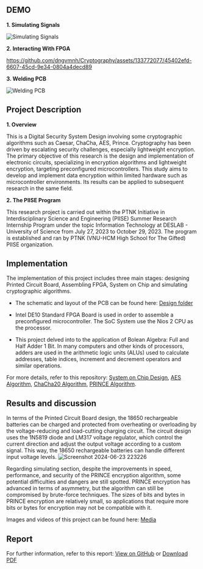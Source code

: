 ## DEMO

**1. Simulating Signals**

![Simulating Signals](https://github.com/dngvmnh/Cryptography/assets/133772077/ccd5a6dd-5d2f-461e-9dd9-1c73a7da137c)

**2. Interacting With FPGA**

https://github.com/dngvmnh/Cryptography/assets/133772077/45402efd-6607-45cd-9e34-0804a4decd89

**3. Welding PCB**

![Welding PCB](https://github.com/dngvmnh/Cryptography/assets/133772077/ffad9eff-71eb-40b7-bec5-a0e4417b54cb)

## Project Description

**1. Overview**

This is a Digital Security System Design involving some cryptographic algorithms such as Caesar, ChaCha, AES, Prince. Cryptography has been driven by escalating security challenges, especially lightweight encryption. The primary objective of this research is the design and implementation of electronic circuits, specializing in encryption algorithms and lightweight encryption, targeting preconfigured microcontrollers. This study aims to develop and implement data encryption within limited hardware such as microcontroller environments. Its results can be applied to subsequent research in the same field.

**2. The PIISE Program**

This research project is carried out within the PTNK Initiative in Interdisciplinary Science and Engineering (PIISE) Summer Research Internship Program under the topic Information Technology at DESLAB - University of Science from July 27, 2023 to October 29, 2023. The program is established and ran by PTNK (VNU-HCM High School for The Gifted) PIISE organization.

## Implementation

The implementation of this project includes three main stages: designing Printed Circuit Board, Assembling FPGA, System on Chip and simulating cryptographic algorithms.

-	The schematic and layout of the PCB can be found here: [Design folder]( https://github.com/dngvmnh/Cryptography/tree/main/Solar_Charger)
  
-	Intel DE10 Standard FPGA Board is used in order to assemble a preconfigured microcontroller. The SoC System use the Nios 2 CPU as the processor.
  
-	This project delved into to the application of Bolean Algebra: Full and Half Adder 1 Bit. In many computers and other kinds of processors, adders are used in the arithmetic logic units (ALUs) used to calculate addresses, table indices, increment and decrement operators and similar operations.
  
For more details, refer to this repository: [System on Chip Design]( https://github.com/dngvmnh/Cryptography/tree/main/FPGA_SOC%20files), [AES Algorithm]( https://github.com/dngvmnh/Cryptography/tree/main/aes), [ChaCha20 Algorithm]( https://github.com/dngvmnh/Cryptography/tree/main/chacha), [PRINCE Algorithm]( https://github.com/dngvmnh/Cryptography/tree/main/prince).

## Results and discussion

In terms of the Printed Circuit Board design, the 18650 rechargeable batteries can be charged and protected from overheating or overloading by the voltage-reducing and load-cutting charging circuit. The circuit design uses the 1N5819 diode and LM317 voltage regulator, which control the current direction and adjust the output voltage according to a custom signal. This way, the 18650 rechargeable batteries can handle different input voltage levels.
![Screenshot 2024-06-23 223226](https://github.com/dngvmnh/Cryptography/assets/133772077/1cdf3c73-ff21-46a0-9da6-79f87cb28f3f)


Regarding simulating section, despite the improvements in speed, performance, and security of the PRINCE encryption algorithm, some potential difficulties and dangers are still spotted. PRINCE encryption has advanced in terms of asymmetry, but the algorithm can still be compromised by brute-force techniques. The sizes of bits and bytes in PRINCE encryption are relatively small, so applications that require more bits or bytes for encryption may not be compatible with it.

Images and videos of this project can be found here: [Media](https://github.com/dngvmnh/Cryptography/tree/main/Result/Media)

## Report

For further information, refer to this report: [View on GitHub](https://github.com/dngvmnh/Cryptography/blob/main/Result/Report/PIISE%20-%20Report%20-%20KHTN.pdf) or [Download PDF](https://github.com/dngvmnh/Cryptography/raw/main/Result/Report/PIISE%20-%20Report%20-%20KHTN.pdf)
